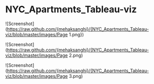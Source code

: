 # NYC_Apartments_Tableau-viz

![Screenshot](https://raw.github.com/{mehaksanghi}/{NYC_Apartments_Tableau-viz/blob/master/images/Page 1.png})

![Screenshot](https://raw.github.com/{mehaksanghi}/{NYC_Apartments_Tableau-viz/blob/master/images/Page 2.png)

![Screenshot](https://raw.github.com/{mehaksanghi}/{NYC_Apartments_Tableau-viz/blob/master/images/Page 3.png)
